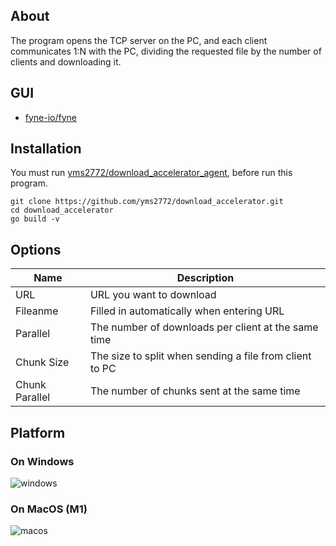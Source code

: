 ## About
The program opens the TCP server on the PC, and each client communicates 1:N with the PC, dividing the requested file by the number of clients and downloading it.

## GUI
- [fyne-io/fyne](https://github.com/fyne-io/fyne)

## Installation
You must run [yms2772/download_accelerator_agent](https://github.com/yms2772/download_accelerator_agent), before run this program.
```
git clone https://github.com/yms2772/download_accelerator.git
cd download_accelerator
go build -v
```

## Options
|Name|Description|
|------|---|
|URL|URL you want to download|
|Fileanme|Filled in automatically when entering URL|
|Parallel|The number of downloads per client at the same time|
|Chunk Size|The size to split when sending a file from client to PC|
|Chunk Parallel|The number of chunks sent at the same time|

## Platform
### On Windows
![windows](https://user-images.githubusercontent.com/6222645/219873230-d1bed6e8-6144-4948-8027-72a1160cd299.png)

### On MacOS (M1)
![macos](https://user-images.githubusercontent.com/6222645/219873286-0fd4d8bd-a1e4-41f0-8c16-045288d6d76f.png)

